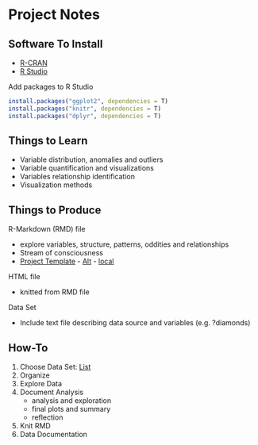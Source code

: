 # Project Notes

## Software To Install

* [R-CRAN](http://cran.r-project.org/)
* [R Studio](http://www.rstudio.com/products/rstudio/download/)

Add packages to R Studio

```R
install.packages("ggplot2", dependencies = T) 
install.packages("knitr", dependencies = T)
install.packages("dplyr", dependencies = T)
```

## Things to Learn

* Variable distribution, anomalies and outliers
* Variable quantification and visualizations
* Variables relationship identification
* Visualization methods

## Things to Produce

R-Markdown (RMD) file

* explore variables, structure, patterns, oddities and relationships
* Stream of consciousness
* [Project Template](https://d17h27t6h515a5.cloudfront.net/topher/2017/February/58af99ac_projecttemplate/projecttemplate.rmd) - [Alt](http://video.udacity-data.com.s3.amazonaws.com/topher/2017/February/58af99ac_projecttemplate/projecttemplate.rmd) - [local](.\projecttemplate.rmd)

HTML file

* knitted from RMD file

Data Set

* Include text file describing data source and variables (e.g. ?diamonds)

## How-To

1. Choose Data Set: [List](https://docs.google.com/document/d/e/2PACX-1vRmVtjQrgEPfE3VoiOrdeZ7vLPO_p3KRdb_o-z6E_YJ65tDOiXkwsDpLFKI3lUxbD6UlYtQHXvwiZKx/pub?embedded=true)
1. Organize 
1. Explore Data
1. Document Analysis
    * analysis and exploration
    * final plots and summary
    * reflection
1. Knit RMD
1. Data Documentation